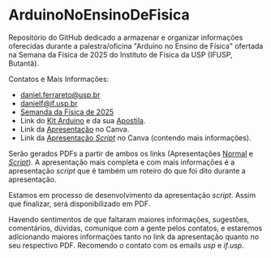 # ArduinoNoEnsinoDeFisica
Repositório do GitHub dedicado a armazenar e organizar informações oferecidas durante a palestra/oficina "Arduino no Ensino de Física" ofertada na Semana da Física de 2025 do Instituto de Física da USP (IFUSP, Butantã).

Contatos e Mais Informações:
- daniel.ferrareto@usp.br
- danielf@if.usp.br
- [Semanda da Física de 2025](<https://portal.if.usp.br/ifusp/pt-br/evento/semana-da-física>)
- Link do [Kit Arduino](<https://www.eletrogate.com/kit-arduino-iniciante-v2>) e da sua [Apostila](<https://github.com/DaniFerrareto/ArduinoNoEnsinoDeFisica2025/blob/main/Apostila-Eletrogate_-_Kit_Arduino_Iniciante.pdf>).
- Link da [Apresentação](<https://www.canva.com/design/DAG2iOYbbmE/ZQxGWUSTiDCog5yeBYYRSA/edit?utm_content=DAG2iOYbbmE&utm_campaign=designshare&utm_medium=link2&utm_source=sharebutton>) no Canva.
- Link da [Apresentação _Script_](<https://www.canva.com/design/DAG1-HYg07E/1C-joUiqXUqAl4sVGhnmjw/edit?utm_content=DAG1-HYg07E&utm_campaign=designshare&utm_medium=link2&utm_source=sharebutton>) no Canva (contendo mais informações).

Serão gerados PDFs a partir de ambos os links (Apresentações [Normal](<https://www.canva.com/design/DAG2iOYbbmE/ZQxGWUSTiDCog5yeBYYRSA/edit?utm_content=DAG2iOYbbmE&utm_campaign=designshare&utm_medium=link2&utm_source=sharebutton>) e [_Script_](<https://www.canva.com/design/DAG1-HYg07E/1C-joUiqXUqAl4sVGhnmjw/edit?utm_content=DAG1-HYg07E&utm_campaign=designshare&utm_medium=link2&utm_source=sharebutton>)). A apresentação mais completa e com mais informações é a apresentação _script_ que é também um roteiro do que foi dito durante a apresentação.

Estamos em processo de desenvolvimento da apresentação _script_. Assim que finalizar, será disponibilizado em PDF.

Havendo sentimentos de que faltaram maiores informações, sugestões, comentários, dúvidas, comunique com a gente pelos contatos, e estaremos adicionando maiores informações tanto no link da apresentação quanto no seu respectivo PDF. Recomendo o contato com os emails _usp_ e _if.usp_.
